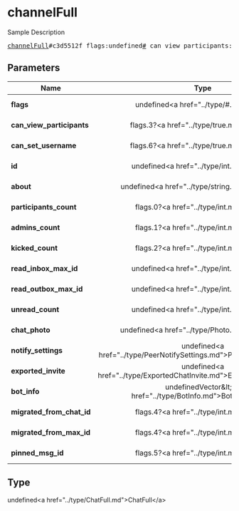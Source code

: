 # channelFull

Sample Description

<pre>
<a href="../constructor/channelFull.md">channelFull</a>#c3d5512f flags:undefined<a href="../type/#.md">#</a> can_view_participants:flags.3?<a href="../type/true.md">true</a> can_set_username:flags.6?<a href="../type/true.md">true</a> id:undefined<a href="../type/int.md">int</a> about:undefined<a href="../type/string.md">string</a> participants_count:flags.0?<a href="../type/int.md">int</a> admins_count:flags.1?<a href="../type/int.md">int</a> kicked_count:flags.2?<a href="../type/int.md">int</a> read_inbox_max_id:undefined<a href="../type/int.md">int</a> read_outbox_max_id:undefined<a href="../type/int.md">int</a> unread_count:undefined<a href="../type/int.md">int</a> chat_photo:undefined<a href="../type/Photo.md">Photo</a> notify_settings:undefined<a href="../type/PeerNotifySettings.md">PeerNotifySettings</a> exported_invite:undefined<a href="../type/ExportedChatInvite.md">ExportedChatInvite</a> bot_info:undefinedVector&lt;<a href="../type/BotInfo.md">BotInfo</a>&gt; migrated_from_chat_id:flags.4?<a href="../type/int.md">int</a> migrated_from_max_id:flags.4?<a href="../type/int.md">int</a> pinned_msg_id:flags.5?<a href="../type/int.md">int</a> = undefined<a href="../type/ChatFull.md">ChatFull</a>;
</pre>

## Parameters

| Name | Type | Description |
|------|:----:|-------------|
| **flags** | undefined&lt;a href=&#34;../type/#.md&#34;&gt;#&lt;/a&gt; | Param description |
| **can_view_participants** | flags.3?&lt;a href=&#34;../type/true.md&#34;&gt;true&lt;/a&gt; | Param description |
| **can_set_username** | flags.6?&lt;a href=&#34;../type/true.md&#34;&gt;true&lt;/a&gt; | Param description |
| **id** | undefined&lt;a href=&#34;../type/int.md&#34;&gt;int&lt;/a&gt; | Param description |
| **about** | undefined&lt;a href=&#34;../type/string.md&#34;&gt;string&lt;/a&gt; | Param description |
| **participants_count** | flags.0?&lt;a href=&#34;../type/int.md&#34;&gt;int&lt;/a&gt; | Param description |
| **admins_count** | flags.1?&lt;a href=&#34;../type/int.md&#34;&gt;int&lt;/a&gt; | Param description |
| **kicked_count** | flags.2?&lt;a href=&#34;../type/int.md&#34;&gt;int&lt;/a&gt; | Param description |
| **read_inbox_max_id** | undefined&lt;a href=&#34;../type/int.md&#34;&gt;int&lt;/a&gt; | Param description |
| **read_outbox_max_id** | undefined&lt;a href=&#34;../type/int.md&#34;&gt;int&lt;/a&gt; | Param description |
| **unread_count** | undefined&lt;a href=&#34;../type/int.md&#34;&gt;int&lt;/a&gt; | Param description |
| **chat_photo** | undefined&lt;a href=&#34;../type/Photo.md&#34;&gt;Photo&lt;/a&gt; | Param description |
| **notify_settings** | undefined&lt;a href=&#34;../type/PeerNotifySettings.md&#34;&gt;PeerNotifySettings&lt;/a&gt; | Param description |
| **exported_invite** | undefined&lt;a href=&#34;../type/ExportedChatInvite.md&#34;&gt;ExportedChatInvite&lt;/a&gt; | Param description |
| **bot_info** | undefinedVector&amp;lt;&lt;a href=&#34;../type/BotInfo.md&#34;&gt;BotInfo&lt;/a&gt;&amp;gt; | Param description |
| **migrated_from_chat_id** | flags.4?&lt;a href=&#34;../type/int.md&#34;&gt;int&lt;/a&gt; | Param description |
| **migrated_from_max_id** | flags.4?&lt;a href=&#34;../type/int.md&#34;&gt;int&lt;/a&gt; | Param description |
| **pinned_msg_id** | flags.5?&lt;a href=&#34;../type/int.md&#34;&gt;int&lt;/a&gt; | Param description |

## Type

undefined&lt;a href=&#34;../type/ChatFull.md&#34;&gt;ChatFull&lt;/a&gt;
